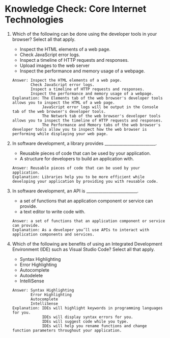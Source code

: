 # Knowledge Check: Core Internet Technologies

1. Which of the following can be done using the developer tools in your browser? Select all that apply. 
   - Inspect the HTML elements of a web page.
   - Check JavaScript error logs.
   - Inspect a timeline of HTTP requests and responses.
   - Upload images to the web server
   - Inspect the performance and memory usage of a webpage.

   ```
   Answer: Inspect the HTML elements of a web page.
           Check JavaScript error logs.
           Inspect a timeline of HTTP requests and responses.
           Inspect the performance and memory usage of a webpage.
   Explanation: The Elements tab of the web browser's developer tools allows you to inspect the HTML of a web page.
                JavaScript error logs will be output in the Console tab of the web browser's developer tools.
                The Network tab of the web browser's developer tools allows you to inspect the timeline of HTTP requests and responses.
                The Performance and Memory tabs of the web browser's developer tools allow you to inspect how the web browser is performing while displaying your web page.
   ```

2. In software development, a library provides _________________________.
   - Reusable pieces of code that can be used by your application.
   - A structure for developers to build an application with.

   ```
   Answer: Reusable pieces of code that can be used by your application.
   Explanation: Libraries help you to be more efficient while developing your application by providing you with reusable code.
   ```

3. In software development, an API is _________________________.
   - a set of functions that an application component or service can provide.
   - a text editor to write code with.
   ```
   Answer: a set of functions that an application component or service can provide.
   Explanation: As a developer you’ll use APIs to interact with application components and services.
   ```

4. Which of the following are benefits of using an Integrated Development Environment (IDE) such as Visual Studio Code? Select all that apply.
   - Syntax Highlighting
   - Error Highlighting
   - Autocomplete
   - Autodelete
   - IntelliSense

   ```
   Answer: Syntax Highlighting
           Error Highlighting
           Autocomplete
           IntelliSense
   Explanation: IDEs will highlight keywords in programming languages for you.
                IDEs will display syntax errors for you.
                IDEs will suggest code while you type.
                IDEs will help you rename functions and change function parameters throughout your application.
   ```